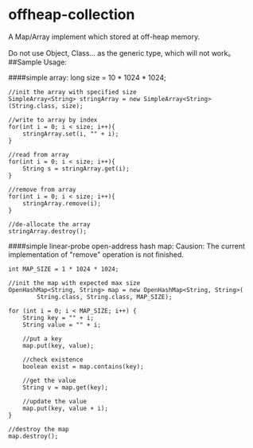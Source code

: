 offheap-collection
==================

A Map/Array implement which stored at off-heap memory.

Do not use Object, Class... as the generic type, which will not work。
##Sample Usage:

####simple array:
    long size = 10 * 1024 * 1024;
    
    //init the array with specified size
    SimpleArray<String> stringArray = new SimpleArray<String>(String.class, size);
    
    //write to array by index
    for(int i = 0; i < size; i++){
		stringArray.set(i, "" + i);
	}
	
	//read from array
	for(int i = 0; i < size; i++){
		String s = stringArray.get(i);
	}
	
	//remove from array
	for(int i = 0; i < size; i++){
		stringArray.remove(i);
	}
	
	//de-allocate the array
	stringArray.destroy();
	
####simple linear-probe open-address hash map:
Causion: The current implementation of "remove" operation is not finished.

    int MAP_SIZE = 1 * 1024 * 1024;
    
    //init the map with expected max size
	OpenHashMap<String, String> map = new OpenHashMap<String, String>(
			String.class, String.class, MAP_SIZE);
			
	for (int i = 0; i < MAP_SIZE; i++) {
		String key = "" + i;
		String value = "" + i;
		
		//put a key
		map.put(key, value);
		
		//check existence
		boolean exist = map.contains(key);
		
		//get the value
		String v = map.get(key);
		
		//update the value
		map.put(key, value + i);
	}
	
	//destroy the map
	map.destroy();
	